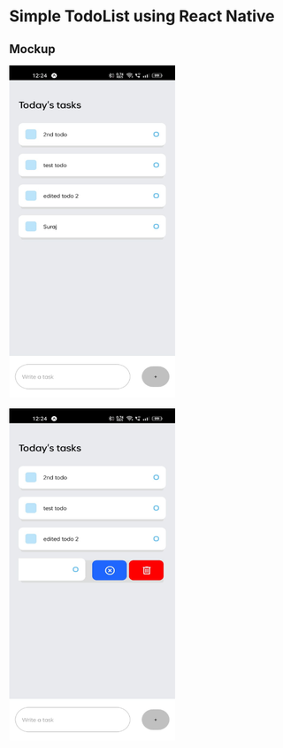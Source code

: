 # Simple TodoList using React Native

## Mockup

<img src="1.jpeg" height="600px" width="300px"/> <br/> <br/>
<img src="2.jpeg" height="600px" width="300px" />